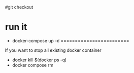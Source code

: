 #git checkout

# run it
- docker-compose up -d
========================


If you want to stop all existing docker container
- docker kill $(docker ps -q)
- docker compose rm 

  
